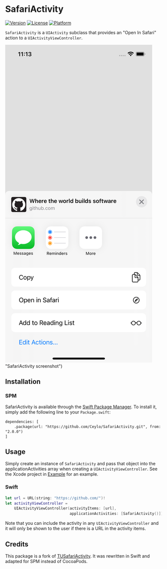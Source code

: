 # SafariActivity

[![Version](https://img.shields.io/github/v/release/Ceylo/SafariActivity)](https://github.com/Ceylo/SafariActivity/releases)
[![License](https://img.shields.io/badge/license-MIT-lightgrey)](https://github.com/Ceylo/SafariActivity/blob/master/LICENSE.md)
[![Platform](https://img.shields.io/badge/platform-iOS-lightgrey)](https://github.com/Ceylo/SafariActivity)

`SafariActivity` is a `UIActivity` subclass that provides an "Open In Safari" action to a `UIActivityViewController`.

![SafariActivity screenshot](https://github.com/Ceylo/SafariActivity/raw/master/Media/screenshot.png) "SafariActivity screenshot")

## Installation

### SPM

SafariActivity is available through the [Swift Package Manager](https://swift.org/package-manager/). To install
it, simply add the following line to your `Package.swift`:

    dependencies: [
        .package(url: "https://github.com/Ceylo/SafariActivity.git", from: "2.0.0")
    ]

## Usage

Simply create an instance of `SafariActivity` and pass that object into the applicationActivities array when creating a `UIActivityViewController`.
See the Xcode project in [Example](https://github.com/Ceylo/SafariActivity/tree/master/Example) for an example.

### Swift

```swift
let url = URL(string: "https://github.com/")!
let activityViewController =
    UIActivityViewController(activityItems: [url],
                             applicationActivities: [SafariActivity()])
```

Note that you can include the activity in any `UIActivityViewController` and it will only be shown to the user if there is a URL in the activity items.

## Credits

This package is a fork of [TUSafariActivity](https://github.com/davbeck/TUSafariActivity). It was rewritten in Swift and adapted for SPM instead of CocoaPods.
